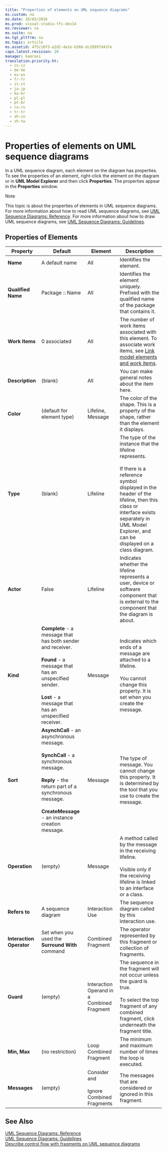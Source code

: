 ```yaml
---
title: "Properties of elements on UML sequence diagrams"
ms.custom: na
ms.date: 10/03/2016
ms.prod: visual-studio-tfs-dev14
ms.reviewer: na
ms.suite: na
ms.tgt_pltfrm: na
ms.topic: article
ms.assetid: 475c10f3-a2d2-4a1e-b366-dc28997d437e
caps.latest.revision: 20
manager: kamrani
translation.priority.ht: 
  - cs-cz
  - de-de
  - es-es
  - fr-fr
  - it-it
  - ja-jp
  - ko-kr
  - pl-pl
  - pt-br
  - ru-ru
  - tr-tr
  - zh-cn
  - zh-tw
---
```

# Properties of elements on UML sequence diagrams
In a UML sequence diagram, each element on the diagram has properties. To see the properties of an element, right-click the element on the diagram or in **UML Model Explorer** and then click **Properties**. The properties appear in the **Properties** window.  
  
> [!NOTE]
>  This topic is about the properties of elements in UML sequence diagrams. For more information about how to read UML sequence diagrams, see [UML Sequence Diagrams: Reference](../VS_IDE/UML-Sequence-Diagrams--Reference.md). For more information about how to draw UML sequence diagrams, see [UML Sequence Diagrams: Guidelines](../VS_IDE/UML-Sequence-Diagrams--Guidelines.md).  
  
## Properties of Elements  
  
|Property|Default|Element|Description|  
|--------------|-------------|-------------|-----------------|  
|**Name**|A default name|All|Identifies the element.|  
|**Qualified Name**|Package :: Name|All|Identifies the element uniquely. Prefixed with the qualified name of the package that contains it.|  
|**Work Items**|0 associated|All|The number of work items associated with this element. To associate work items, see [Link model elements and work items](../VS_IDE/Link-model-elements-and-work-items.md).|  
|**Description**|(blank)|All|You can make general notes about the item here.|  
|**Color**|(default for element type)|Lifeline, Message|The color of the shape. This is a property of the shape, rather than the element it displays.|  
|**Type**|(blank)|Lifeline|The type of the instance that the lifeline represents.<br /><br /> If there is a reference symbol displayed in the header of the lifeline, then this class or interface exists separately in UML Model Explorer, and can be displayed on a class diagram.|  
|**Actor**|False|Lifeline|Indicates whether the lifeline represents a user, device or software component that is external to the component that the diagram is about.|  
|**Kind**|**Complete** - a message that has both sender and receiver.<br /><br /> **Found** - a message that has an unspecified sender.<br /><br /> **Lost** - a message that has an unspecified receiver.|Message|Indicates which ends of a message are attached to a lifeline.<br /><br /> You cannot change this property. It is set when you create the message.|  
|**Sort**|**AsynchCall** - an asynchronous message.<br /><br /> **SynchCall** - a synchronous message.<br /><br /> **Reply** - the return part of a synchronous message.<br /><br /> **CreateMessage** - an instance creation message.|Message|The type of message. You cannot change this property. It is determined by the tool that you use to create the message.|  
|**Operation**|(empty)|Message|A method called by the message in the receiving lifeline.<br /><br /> Visible only if the receiving lifeline is linked to an interface or a class.|  
|**Refers to**|A sequence diagram|Interaction Use|The sequence diagram called by this interaction use.|  
|**Interaction Operator**|Set when you used the **Surround With** command|Combined Fragment|The operator represented by this fragment or collection of fragments.|  
|**Guard**|(empty)|Interaction Operand in a Combined Fragment|The sequence in the fragment will not occur unless the guard is true.<br /><br /> To select the top fragment of any combined fragment, click underneath the fragment title.|  
|**Min, Max**|(no restriction)|Loop Combined Fragment|The minimum and maximum number of times the loop is executed.|  
|**Messages**|(empty)|Consider and<br /><br /> Ignore Combined Fragments|The messages that are considered or ignored in this fragment.|  
  
## See Also  
 [UML Sequence Diagrams: Reference](../VS_IDE/UML-Sequence-Diagrams--Reference.md)   
 [UML Sequence Diagrams: Guidelines](../VS_IDE/UML-Sequence-Diagrams--Guidelines.md)   
 [Describe control flow with fragments on UML sequence diagrams](../VS_IDE/Describe-control-flow-with-fragments-on-UML-sequence-diagrams.md)